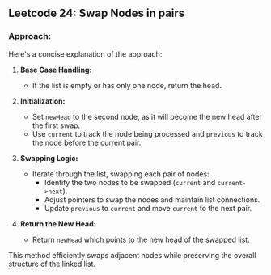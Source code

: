 ## Leetcode 24: Swap Nodes in pairs

### Approach:
Here's a concise explanation of the approach:

1. **Base Case Handling:** 
   - If the list is empty or has only one node, return the head.

2. **Initialization:**
   - Set `newHead` to the second node, as it will become the new head after the first swap.
   - Use `current` to track the node being processed and `previous` to track the node before the current pair.

3. **Swapping Logic:**
   - Iterate through the list, swapping each pair of nodes:
     - Identify the two nodes to be swapped (`current` and `current->next`).
     - Adjust pointers to swap the nodes and maintain list connections.
     - Update `previous` to `current` and move `current` to the next pair.

4. **Return the New Head:**
   - Return `newHead` which points to the new head of the swapped list.

This method efficiently swaps adjacent nodes while preserving the overall structure of the linked list.

